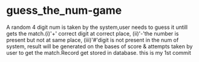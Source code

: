 # guess_the_num-game
A random 4 digit num is taken by the system,user needs to guess it untill gets the match.(i)'+' correct digit at correct place, (ii)'-'the number is present but not at same place, (iii)'#'digit is not present in the num of system, result will be generated on the bases of score &amp; attempts taken by user to get the match.Record get stored in database.
this is my 1st commit
